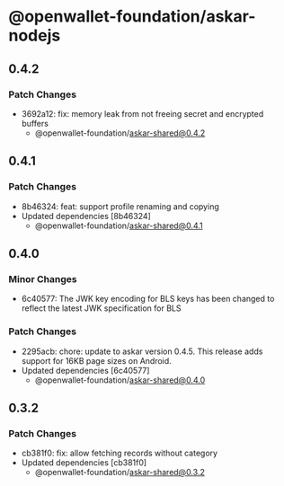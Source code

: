 # @openwallet-foundation/askar-nodejs

## 0.4.2

### Patch Changes

- 3692a12: fix: memory leak from not freeing secret and encrypted buffers
  - @openwallet-foundation/askar-shared@0.4.2

## 0.4.1

### Patch Changes

- 8b46324: feat: support profile renaming and copying
- Updated dependencies [8b46324]
  - @openwallet-foundation/askar-shared@0.4.1

## 0.4.0

### Minor Changes

- 6c40577: The JWK key encoding for BLS keys has been changed to reflect the latest JWK specification for BLS

### Patch Changes

- 2295acb: chore: update to askar version 0.4.5. This release adds support for 16KB page sizes on Android.
- Updated dependencies [6c40577]
  - @openwallet-foundation/askar-shared@0.4.0

## 0.3.2

### Patch Changes

- cb381f0: fix: allow fetching records without category
- Updated dependencies [cb381f0]
  - @openwallet-foundation/askar-shared@0.3.2
